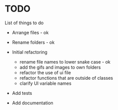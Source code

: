 # TODO

List of things to do

* Arrange files - ok
* Rename folders - ok
* Initial refactoring
    - rename file names to lower snake case - ok
    - add the gifs and images to own folders
    - refactor the use of ui file
    - refactor functions that are outside of classes
    - clarify UI variable names
    
* Add tests
* Add documentation
